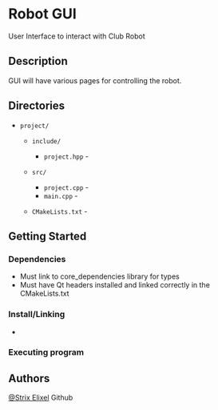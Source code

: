 # Robot GUI

User Interface to interact with Club Robot

## Description

GUI will have various pages for controlling the robot. 

## Directories ##

- `project/`  
    - `include/`  
        - `project.hpp`                 -    
    - `src/`  
       
        - `project.cpp`                 - 
        - `main.cpp`                    - 
    - `CMakeLists.txt`                  - 


## Getting Started

### Dependencies

* Must link to core_dependencies library for types
* Must have Qt headers installed and linked correctly in the CMakeLists.txt

### Install/Linking

* 

### Executing program



## Authors

[@Strix Elixel](https://github.com/Repo-Factory/) Github
